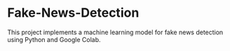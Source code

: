 # Fake-News-Detection
This project implements a machine learning model for fake news detection using Python and Google Colab.
